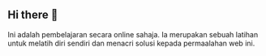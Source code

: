 ## Hi there 👋
Ini adalah pembelajaran secara online sahaja. Ia merupakan sebuah latihan untuk melatih diri sendiri
dan menacri solusi kepada permaalahan web ini.
<!--
**mybelajarlms/mybelajarlms** is a ✨ _special_ ✨ repository because its `README.md` (this file) appears on your GitHub profile.

Here are some ideas to get you started:

- 🔭 I’m currently working on ...
- 🌱 I’m currently learning ...
- 👯 I’m looking to collaborate on ...
- 🤔 I’m looking for help with ...
- 💬 Ask me about ...
- 📫 How to reach me: ...
- 😄 Pronouns: ...
- ⚡ Fun fact: ...
-->
